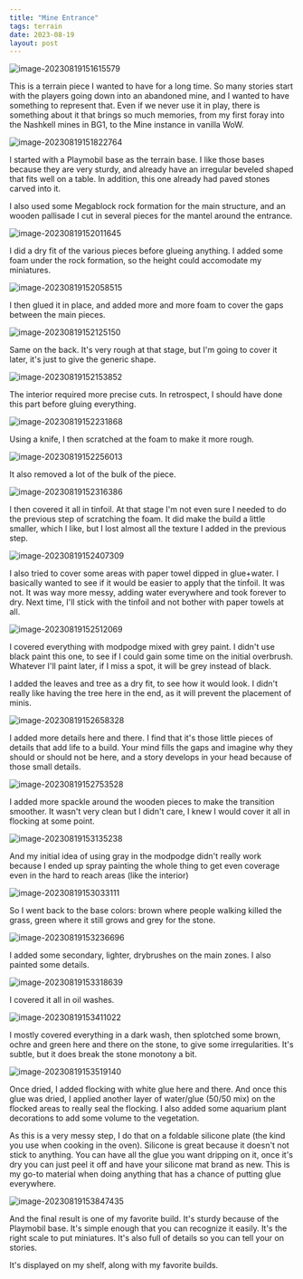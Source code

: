 ```yaml
---
title: "Mine Entrance"
tags: terrain
date: 2023-08-19
layout: post
---
```


![image-20230819151615579](./image-20230819151615579.png)

This is a terrain piece I wanted to have for a long time. So many stories start with the players going down into an abandoned mine, and I wanted to have something to represent that. Even if we never use it in play, there is something about it that brings so much memories, from my first foray into the​ Nashkell mines in BG1, to the Mine instance in vanilla WoW.

![image-20230819151822764](./image-20230819151822764.png)

I started with a Playmobil base as the terrain base. I like those bases because they are very sturdy, and already have an irregular beveled shaped that fits well on a table. In addition, this one already had paved stones carved into it.

I also used some Megablock rock formation for the main structure, and an wooden pallisade I cut in several pieces for the mantel around the entrance.

![image-20230819152011645](./image-20230819152011645.png)

I did a dry fit of the various pieces before glueing anything. I added some foam under the rock formation, so the height could accomodate my miniatures.

![image-20230819152058515](./image-20230819152058515.png)

I then glued it in place, and added more and more foam to cover the gaps between the main pieces.

![image-20230819152125150](./image-20230819152125150.png)

Same on the back. It's very rough at that stage, but I'm going to cover it later, it's just to give the generic shape.

![image-20230819152153852](./image-20230819152153852.png)

The interior required more precise cuts. In retrospect, I should have done this part before gluing everything.

![image-20230819152231868](./image-20230819152231868.png)

Using a knife, I then scratched at the foam to make it more rough.

![image-20230819152256013](./image-20230819152256013.png)

It also removed a lot of the bulk of the piece.

![image-20230819152316386](./image-20230819152316386.png)

I then covered it all in tinfoil. At that stage I'm not even sure I needed to do the previous step of scratching the foam. It did make the build a little smaller, which I like, but I lost almost all the texture I added in the previous step.

![image-20230819152407309](./image-20230819152407309.png)

I also tried to cover some areas with paper towel dipped in glue+water. I basically wanted to see if it would be easier to apply that the tinfoil. It was not. It was way more messy, adding water everywhere and took forever to dry. Next time, I'll stick with the tinfoil and not bother with paper towels at all.

![image-20230819152512069](./image-20230819152512069.png)

I covered everything with modpodge mixed with grey paint. I didn't use black paint this one, to see if I could gain some time on the initial overbrush. Whatever I'll paint later, if I miss a spot, it will be grey instead of black.

I added the leaves and tree as a dry fit, to see how it would look. I didn't really like having the tree here in the end, as it will prevent the placement of minis.

![image-20230819152658328](./image-20230819152658328.png)

I added more details here and there. I find that it's those little pieces of details that add life to a build. Your mind fills the gaps and imagine why they should or should not be here, and a story develops in your head because of those small details.

![image-20230819152753528](./image-20230819152753528.png)

I added more spackle around the wooden pieces to make the transition smoother. It wasn't very clean but I didn't care, I knew I would cover it all in flocking at some point.

![image-20230819153135238](./image-20230819153135238.png)

And my initial idea of using gray in the modpodge didn't really work because I ended up spray painting the whole thing to get even coverage even in the hard to reach areas (like the interior)

![image-20230819153033111](./image-20230819153033111.png)

So I went back to the base colors: brown where people walking killed the grass, green where it still grows and grey for the stone.

![image-20230819153236696](./image-20230819153236696.png)

I added some secondary, lighter, drybrushes on the main zones. I also painted some details.

![image-20230819153318639](./image-20230819153318639.png)

I covered it all in oil washes.

![image-20230819153411022](./image-20230819153411022.png)

I mostly covered everything in a dark wash, then splotched some brown, ochre and green here and there on the stone, to give some irregularities. It's subtle, but it does break the stone monotony a bit.

![image-20230819153519140](./image-20230819153519140.png)

Once dried, I added flocking with white glue here and there. And once this glue was dried, I applied another layer of water/glue (50/50 mix) on the flocked areas to really seal the flocking. I also added some aquarium plant decorations to add some volume to the vegetation.

As this is a very messy step, I do that on a foldable silicone plate (the kind you use when cooking in the oven). Silicone is great because it doesn't not stick to anything. You can have all the glue you want dripping on it, once it's dry you can just peel it off and have your silicone mat brand as new. This is my go-to material when doing anything that has a chance of putting glue everywhere.

![image-20230819153847435](./image-20230819153847435.png)

And the final result is one of my favorite build. It's sturdy because of the Playmobil base. It's simple enough that you can recognize it easily. It's the right scale to put miniatures. It's also full of details so you can tell your on stories. 

It's displayed on my shelf, along with my favorite builds.


